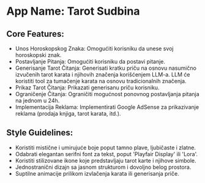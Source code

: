 # **App Name**: Tarot Sudbina

## Core Features:

- Unos Horoskopskog Znaka: Omogućiti korisniku da unese svoj horoskopski znak.
- Postavljanje Pitanja: Omogućiti korisniku da postavi pitanje.
- Generisanje Tarot Čitanja: Generisati kratku priču na osnovu nasumično izvučenih tarot karata i njihovih značenja korišćenjem LLM-a. LLM će koristiti tool za tumačenje karata na osnovu tradicionalnih značenja.
- Prikaz Tarot Čitanja: Prikazati generisanu priču korisniku.
- Ograničenje Čitanja: Ograničiti mogućnost ponovnog postavljanja pitanja na jednom u 24h.
- Implementacija Reklama: Implementirati Google AdSense za prikazivanje reklama (prodaja knjiga, tarot karata, itd.).

## Style Guidelines:

- Koristiti mistične i umirujuće boje poput tamno plave, ljubičaste i zlatne.
- Odabrati elegantan serifni font za tekst, poput 'Playfair Display' ili 'Lora'.
- Koristiti stilizovane ikone koje predstavljaju tarot karte i njihove simbole.
- Jednostranični dizajn sa jasnom strukturom i dovoljno belog prostora.
- Suptilne animacije prilikom izvlačenja karata ili generisanja priče.